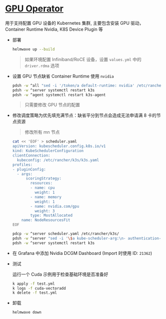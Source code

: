 # [GPU Operator](https://docs.nvidia.com/datacenter/cloud-native/gpu-operator/latest/index.html)

用于支持配置 GPU 设备的 Kubernetes 集群, 主要包含安装 GPU 驱动，Container Runtime Nvidia, K8S Device Plugin 等

- 部署

  ```sh
  helmwave up --build
  ```

  > 如果环境配置 Infiniband/RoCE 设备，设置 `values.yml` 中的 `driver.rdma` 选项

- 设置 GPU 节点缺省 Container Runtime 使用 `nvidia`

  ```sh
  pdsh -w ^all "sed -i '/token/a default-runtime: nvidia' /etc/rancher/k3s/config.yaml"
  pdsh -w ^server systemctl restart k3s
  pdsh -w ^agent systemctl restart k3s-agent
  ```

  > 只需要修改 GPU 节点的配置

- 修改调度策略为优先填充满节点：缺省平分到节点会造成无法申请满 8 卡的节点资源

  > 修改所有 mn 节点

  ```sh
  cat << 'EOF' > scheduler.yaml
  apiVersion: kubescheduler.config.k8s.io/v1
  kind: KubeSchedulerConfiguration
  clientConnection:
    kubeconfig: /etc/rancher/k3s/k3s.yaml
  profiles:
  - pluginConfig:
    - args:
        scoringStrategy:
          resources:
          - name: cpu
            weight: 1
          - name: memory
            weight: 1
          - name: nvidia.com/gpu
            weight: 3
          type: MostAllocated
      name: NodeResourcesFit
  EOF

  pdcp -w ^server scheduler.yaml /etc/rancher/k3s/
  pdsh -w ^server "sed -i '\$a kube-scheduler-arg:\n- authentication-tolerate-lookup-failure=false\n- config=/etc/rancher/k3s/scheduler.yaml' /etc/rancher/k3s/config.yaml"
  pdsh -w ^server systemctl restart k3s
  ```

- 在 Grafana 中添加 Nvidia DCGM Dashboard (Import 时使用 ID: `21362`)

- 测试

  运行一个 Cuda 示例用于检查基础环境是否准备好

  ```sh
  k apply -f test.yml
  k logs -f cuda-vectoradd
  k delete -f test.yml
  ```

- 卸载

  ```sh
  helmwave down
  ```
